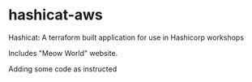 # hashicat-aws
Hashicat: A terraform built application for use in Hashicorp workshops

Includes "Meow World" website.

Adding some code as instructed
